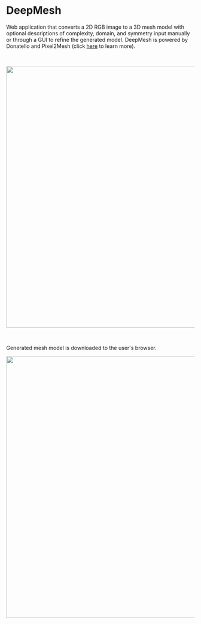 # DeepMesh

Web application that converts a 2D RGB image to a 3D mesh model with optional descriptions of complexity, domain, and symmetry input manually or through a GUI to refine the generated model. DeepMesh is powered by Donatello and Pixel2Mesh (click [here](https://github.com/coltonbishop/donatello) to learn more).

<br>

<p align="center">

<img src="resources/demo1.gif" width = "700px" />

</p>

<br>


<p align="center">
	
Generated mesh model is downloaded to the user's browser.

<img src="resources/demo2.gif" width = "700px" />

</p>